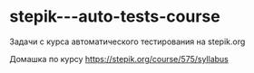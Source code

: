 ﻿# stepik---auto-tests-course
Задачи с курса автоматического тестирования на stepik.org



Домашка по курсу https://stepik.org/course/575/syllabus